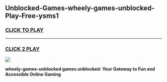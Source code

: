 
## Unblocked-Games-wheely-games-unblocked-Play-Free-ysms1
<h3>
<a href="https://premium76.site?title=wheely-games-unblocked&ref=15A">CLICK TO PLAY</a></h3>
<hr>

<h3>
<a href="https://premium76.site?title=wheely-games-unblocked&ref=15A">CLICK 2 PLAY</a>
  
</h3>

<a href="https://premium76.site?title=wheely-games-unblocked&ref=15A"><img src="https://clearcache.store/games.png"></a>


**wheely-games-unblocked games unblocked: Your Gateway to Fun and Accessible Online Gaming**
